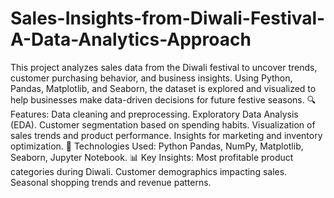# Sales-Insights-from-Diwali-Festival-A-Data-Analytics-Approach
This project analyzes sales data from the Diwali festival to uncover trends, customer purchasing behavior, and business insights. Using Python, Pandas, Matplotlib, and Seaborn, the dataset is explored and visualized to help businesses make data-driven decisions for future festive seasons.
🔍 Features:
Data cleaning and preprocessing.
Exploratory Data Analysis (EDA).
Customer segmentation based on spending habits.
Visualization of sales trends and product performance.
Insights for marketing and inventory optimization.
📂 Technologies Used:
Python
Pandas, NumPy,
Matplotlib, Seaborn,
Jupyter Notebook.
📊 Key Insights:
Most profitable product categories during Diwali.
Customer demographics impacting sales.
Seasonal shopping trends and revenue patterns.
